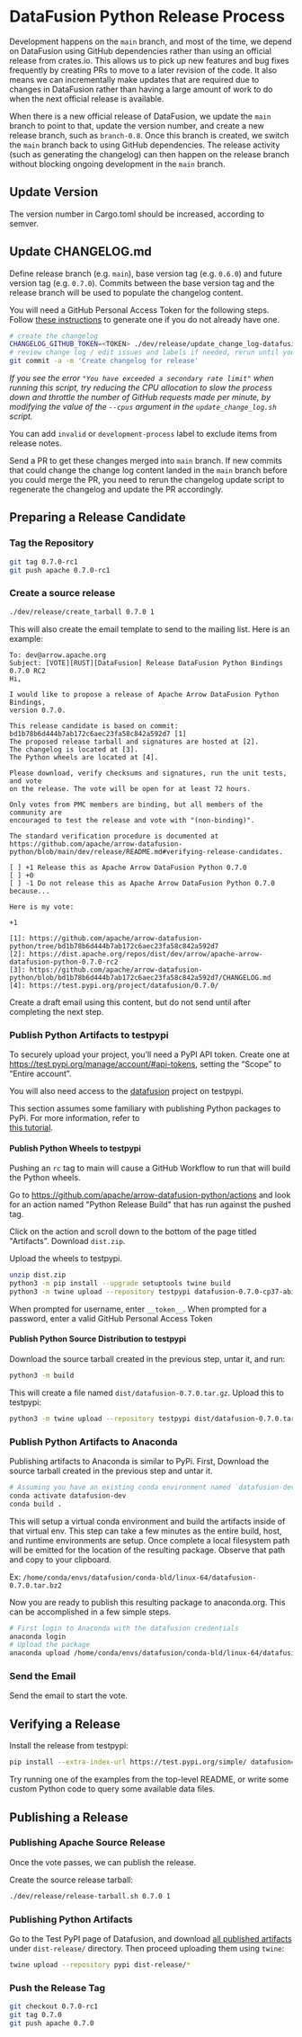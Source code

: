 <!---
  Licensed to the Apache Software Foundation (ASF) under one
  or more contributor license agreements.  See the NOTICE file
  distributed with this work for additional information
  regarding copyright ownership.  The ASF licenses this file
  to you under the Apache License, Version 2.0 (the
  "License"); you may not use this file except in compliance
  with the License.  You may obtain a copy of the License at

    http://www.apache.org/licenses/LICENSE-2.0

  Unless required by applicable law or agreed to in writing,
  software distributed under the License is distributed on an
  "AS IS" BASIS, WITHOUT WARRANTIES OR CONDITIONS OF ANY
  KIND, either express or implied.  See the License for the
  specific language governing permissions and limitations
  under the License.
-->

# DataFusion Python Release Process

Development happens on the `main` branch, and most of the time, we depend on DataFusion using GitHub dependencies 
rather than using an official release from crates.io. This allows us to pick up new features and bug fixes frequently 
by creating PRs to move to a later revision of the code. It also means we can incrementally make updates that are 
required due to changes in DataFusion rather than having a large amount of work to do when the next official release 
is available.

When there is a new official release of DataFusion, we update the `main` branch to point to that, update the version 
number, and create a new release branch, such as `branch-0.8`. Once this branch is created, we switch the `main` branch 
back to using GitHub dependencies. The release activity (such as generating the changelog) can then happen on the 
release branch without blocking ongoing development in the `main` branch.

## Update Version

The version number in Cargo.toml should be increased, according to semver.

## Update CHANGELOG.md

Define release branch (e.g. `main`), base version tag (e.g. `0.6.0`) and future version tag (e.g. `0.7.0`). Commits
between the base version tag and the release branch will be used to populate the changelog content.

You will need a GitHub Personal Access Token for the following steps. Follow
[these instructions](https://docs.github.com/en/authentication/keeping-your-account-and-data-secure/creating-a-personal-access-token)
to generate one if you do not already have one.

```bash
# create the changelog
CHANGELOG_GITHUB_TOKEN=<TOKEN> ./dev/release/update_change_log-datafusion-python.sh main 0.7.0 0.6.0
# review change log / edit issues and labels if needed, rerun until you are happy with the result
git commit -a -m 'Create changelog for release'
```

_If you see the error `"You have exceeded a secondary rate limit"` when running this script, try reducing the CPU
allocation to slow the process down and throttle the number of GitHub requests made per minute, by modifying the
value of the `--cpus` argument in the `update_change_log.sh` script._

You can add `invalid` or `development-process` label to exclude items from
release notes.

Send a PR to get these changes merged into `main` branch. If new commits that
could change the change log content landed in the `main` branch before you
could merge the PR, you need to rerun the changelog update script to regenerate
the changelog and update the PR accordingly.

## Preparing a Release Candidate

### Tag the Repository

```bash
git tag 0.7.0-rc1
git push apache 0.7.0-rc1
```

### Create a source release

```bash
./dev/release/create_tarball 0.7.0 1
```

This will also create the email template to send to the mailing list. Here is an example:

```
To: dev@arrow.apache.org
Subject: [VOTE][RUST][DataFusion] Release DataFusion Python Bindings 0.7.0 RC2
Hi,

I would like to propose a release of Apache Arrow DataFusion Python Bindings,
version 0.7.0.

This release candidate is based on commit: bd1b78b6d444b7ab172c6aec23fa58c842a592d7 [1]
The proposed release tarball and signatures are hosted at [2].
The changelog is located at [3].
The Python wheels are located at [4].

Please download, verify checksums and signatures, run the unit tests, and vote
on the release. The vote will be open for at least 72 hours.

Only votes from PMC members are binding, but all members of the community are
encouraged to test the release and vote with "(non-binding)".

The standard verification procedure is documented at https://github.com/apache/arrow-datafusion-python/blob/main/dev/release/README.md#verifying-release-candidates.

[ ] +1 Release this as Apache Arrow DataFusion Python 0.7.0
[ ] +0
[ ] -1 Do not release this as Apache Arrow DataFusion Python 0.7.0 because...

Here is my vote:

+1

[1]: https://github.com/apache/arrow-datafusion-python/tree/bd1b78b6d444b7ab172c6aec23fa58c842a592d7
[2]: https://dist.apache.org/repos/dist/dev/arrow/apache-arrow-datafusion-python-0.7.0-rc2
[3]: https://github.com/apache/arrow-datafusion-python/blob/bd1b78b6d444b7ab172c6aec23fa58c842a592d7/CHANGELOG.md
[4]: https://test.pypi.org/project/datafusion/0.7.0/
```

Create a draft email using this content, but do not send until after completing the next step.

### Publish Python Artifacts to testpypi

To securely upload your project, you’ll need a PyPI API token. Create one at
https://test.pypi.org/manage/account/#api-tokens, setting the “Scope” to “Entire account”.

You will also need access to the [datafusion](https://test.pypi.org/project/datafusion/) project on testpypi.

This section assumes some familiary with publishing Python packages to PyPi. For more information, refer to \
[this tutorial](https://packaging.python.org/en/latest/tutorials/packaging-projects/#uploading-the-distribution-archives).

#### Publish Python Wheels to testpypi

Pushing an `rc` tag to main will cause a GitHub Workflow to run that will build the Python wheels.

Go to https://github.com/apache/arrow-datafusion-python/actions and look for an action named "Python Release Build"
that has run against the pushed tag.

Click on the action and scroll down to the bottom of the page titled "Artifacts". Download `dist.zip`.

Upload the wheels to testpypi.

```bash
unzip dist.zip
python3 -m pip install --upgrade setuptools twine build
python3 -m twine upload --repository testpypi datafusion-0.7.0-cp37-abi3-*.whl
```

When prompted for username, enter `__token__`. When prompted for a password, enter a valid GitHub Personal Access Token

#### Publish Python Source Distribution to testpypi

Download the source tarball created in the previous step, untar it, and run:

```bash
python3 -m build
```

This will create a file named `dist/datafusion-0.7.0.tar.gz`. Upload this to testpypi:

```bash
python3 -m twine upload --repository testpypi dist/datafusion-0.7.0.tar.gz
```

### Publish Python Artifacts to Anaconda

Publishing artifacts to Anaconda is similar to PyPi. First, Download the source tarball created in the previous step and untar it.

```bash
# Assuming you have an existing conda environment named `datafusion-dev` if not see root README for instructions
conda activate datafusion-dev
conda build .
```

This will setup a virtual conda environment and build the artifacts inside of that virtual env. This step can take a few minutes as the entire build, host, and runtime environments are setup. Once complete a local filesystem path will be emitted for the location of the resulting package. Observe that path and copy to your clipboard.

Ex: `/home/conda/envs/datafusion/conda-bld/linux-64/datafusion-0.7.0.tar.bz2`

Now you are ready to publish this resulting package to anaconda.org. This can be accomplished in a few simple steps.

```bash
# First login to Anaconda with the datafusion credentials
anaconda login
# Upload the package
anaconda upload /home/conda/envs/datafusion/conda-bld/linux-64/datafusion-0.7.0.tar.bz2
```

### Send the Email

Send the email to start the vote.

## Verifying a Release

Install the release from testpypi:

```bash
pip install --extra-index-url https://test.pypi.org/simple/ datafusion==0.7.0
```

Try running one of the examples from the top-level README, or write some custom Python code to query some available
data files.

## Publishing a Release

### Publishing Apache Source Release

Once the vote passes, we can publish the release.

Create the source release tarball:

```bash
./dev/release/release-tarball.sh 0.7.0 1
```

### Publishing Python Artifacts

Go to the Test PyPI page of Datafusion, and download
[all published artifacts](https://test.pypi.org/project/datafusion/#files) under `dist-release/` directory. Then proceed
uploading them using `twine`:

```bash
twine upload --repository pypi dist-release/*
```

### Push the Release Tag

```bash
git checkout 0.7.0-rc1
git tag 0.7.0
git push apache 0.7.0
```
